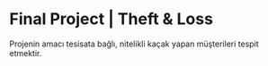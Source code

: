 # Final Project | Theft & Loss 

Projenin amacı tesisata bağlı, nitelikli kaçak yapan müşterileri tespit etmektir. 
